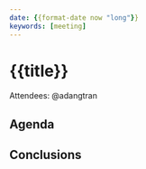 ```yaml
---
date: {{format-date now "long"}}
keywords: [meeting]
---
```

# {{title}}

Attendees: @adangtran

## Agenda

## Conclusions
